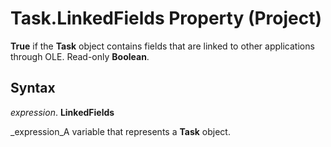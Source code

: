 
# Task.LinkedFields Property (Project)

 **True** if the **Task** object contains fields that are linked to other applications through OLE. Read-only **Boolean**.


## Syntax

 _expression_. **LinkedFields**

 _expression_A variable that represents a  **Task** object.

